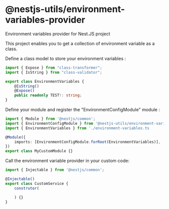# @nestjs-utils/environment-variables-provider
Environment variables provider for Nest.JS project

This project enables you to get a collection of environment variable as a class.

Define a class model to store your environment variables :

``` Typescript
import { Expose } from "class-transformer";
import { IsString } from "class-validator";

export class EnvironmentVariables {
    @IsString()
    @Expose()
    public readonly TEST!: string;
}
```

Define your module and register the "EnvironmentConfigModule" module :

``` Typescript
import { Module } from '@nestjs/common';
import { EnvironmentConfigModule } from '@nestjs-utils/environment-variables-provider';
import { EnvironmentVariables } from './environment-variables.ts

@Module({
    imports: [EnvironmentConfigModule.forRoot(EnvironmentVariables)],
})
export class MyCustomModule {}
```

Call the environment variable provider in your custom code:

``` Typescript
import { Injectable } from '@nestjs/common';

@Injectable()
export class CustomService {
    construtor(

    ) {}
}

```
